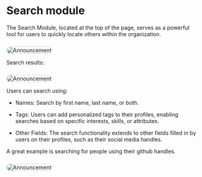 # Search module

The Search Module, located at the top of the page, serves as a powerful tool for users to quickly locate others within the organization.

<Image src="/search1.png" alt="Announcement" width={600} height={650} style="border: 1px solid lightGray; border-radius: 10px; margin-top: 10px"/>

Search results:

<Image src="/search3.png" alt="Announcement" width={600} height={650} style="border: 1px solid lightGray; border-radius: 10px; margin-top: 10px"/>

Users can search using:

- Names: Search by first name, last name, or both.

- Tags: Users can add personalized tags to their profiles, enabling searches based on specific interests, skills, or attributes.

- Other Fields: The search functionality extends to other fields filled in by users on their profiles, such as their social media handles.

A great example is searching for people using their github handles.

<Image src="/search4.png" alt="Announcement" width={600} height={650} style="border: 1px solid lightGray; border-radius: 10px; margin-top: 10px"/>

